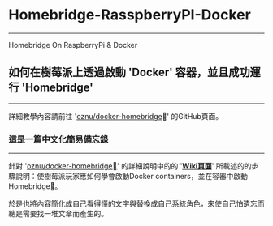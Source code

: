 ---
---

# Homebridge-RasspberryPI-Docker

* * *

Homebridge On RaspberryPi &amp; Docker

## 如何在樹莓派上透過啟動 'Docker' 容器，並且成功運行 'Homebridge'

* * *

詳細教學內容請前往 '[oznu/docker-homebridge](https://github.com/oznu/docker-homebridge)' 的GitHub頁面。


### 這是一篇中文化簡易備忘錄

* * *

針對 '[oznu/docker-homebridge](https://github.com/oznu/docker-homebridge)' 的詳細說明中的的 '**[Wiki頁面](https://github.com/oznu/docker-homebridge.wiki.git)**' 所載述的的步驟說明：使樹莓派玩家應如何學會啟動Docker containers，並在容器中啟動Homebridge。

於是也將內容簡化成自己看得懂的文字與替換成自己系統角色，來使自己怕遺忘而總是需要找一堆文章而產生的。